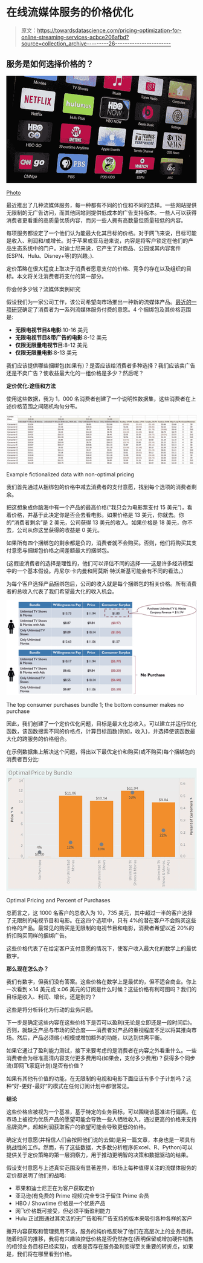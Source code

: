 # 在线流媒体服务的价格优化

> 原文：<https://towardsdatascience.com/pricing-optimization-for-online-streaming-services-acbce206afbd?source=collection_archive---------26----------------------->

## 服务是如何选择价格的？

![](img/a65bc28f3b9fd6464d55d2fa3facd145.png)

[Photo](https://www.google.com/url?sa=i&source=images&cd=&ved=2ahUKEwjVydPp3_TlAhWySt8KHfqWC4gQjRx6BAgBEAQ&url=https%3A%2F%2Fuccexpress.ie%2Fthe-streaming-wars-who-will-win-who-will-lose-who-even-cares%2F&psig=AOvVaw292PH_8W709Q4Couu1Xg1i&ust=1574200455159372)

最近推出了几种流媒体服务，每一种都有不同的价位和不同的选择。一些网站提供无限制的无广告访问，而其他网站则提供低成本的广告支持版本。一些人可以获得消费者更看重的高质量优质内容，而另一些人拥有高数量但质量较低的内容。

每项服务都设定了一个他们认为能最大化其目标的价格。对于网飞来说，目标可能是收入、利润和/或增长。对于苹果或亚马逊来说，内容是将客户锁定在他们的产品生态系统中的门户。对迪士尼来说，它产生了对商品、公园或其内容套件(ESPN、Hulu、Disney+等)的兴趣。).

定价策略在很大程度上取决于消费者愿意支付的价格、竞争的存在以及组织的目标。本文将关注消费者将支付的第一部分。

你会付多少钱？流媒体案例研究

假设我们为一家公司工作，该公司希望向市场推出一种新的流媒体产品。[最近的一项研究](https://www.hollywoodreporter.com/news/how-are-consumers-willing-pay-streaming-services-1180438)确定了消费者为一系列流媒体服务付费的意愿。4 个捆绑包及其价格范围是:

*   **无限电视节目&电影**:10-16 美元
*   **无限电视节目&带广告的电影**:8-12 美元
*   **仅限无限量电视节目**:8-12 美元
*   **仅限无限量电影**:8-13 美元

我们应该提供哪些捆绑包(如果有)？是否应该给消费者多种选择？我们应该卖广告还是不卖广告？使收益最大化的一组价格是多少？然后呢？

**定价优化:途径和方法**

使用这些数据，我为 1，000 名消费者创建了一个说明性数据集，这些消费者在上述价格范围之间随机均匀分布。

![](img/2ef6951cc1b67768d7201c9dacd9a98a.png)

Example fictionalized data with non-optimal pricing

我们首先通过从捆绑包的价格中减去消费者的支付意愿，找到每个选项的消费者剩余。

把这想象成你脑海中有一个产品的最高价格(“我只会为电影票支付 15 美元”)，看着价格，并基于此决定你是否会去看电影。如果价格是 13 美元，你就去。你的“消费者剩余”是 2 美元，公司获得 13 美元的收入。如果价格是 18 美元，你不去，公司从你这里获得的收益是 0 美元。

如果所有四个捆绑包的剩余都是负的，消费者就不会购买。否则，他们将购买其支付意愿与捆绑包价格之间差额最大的捆绑包。

(这假设消费者的选择是理性的，他们可以评估不同的选择——这是许多经济模型中的一个基本假设。丹尼尔·卡内曼和阿莫斯·特沃斯基可能会有不同的看法。)

为每个客户选择产品捆绑包后，公司的收入就是每个捆绑包的相关价格。所有消费者的总收入代表了我们希望最大化的收入机会。

![](img/fe43d9edb189a7fae4e60f02ee842695.png)

The top consumer purchases bundle 1; the bottom consumer makes no purchase

因此，我们创建了一个定价优化问题，目标是最大化总收入。可以建立并运行优化函数，该函数搜索不同的价格点，计算目标函数(例如，收入)，并选择使该函数最大化的跨服务的价格组合。

在示例数据集上解决这个问题，得出以下最优定价和购买(或不购买)每个捆绑包的消费者百分比:

![](img/34b376df8769647b3b34f8820ba48800.png)

Optimal Pricing and Percent of Purchases

总而言之，这 1000 名客户的总收入为 10，735 美元，其中超过一半的客户选择了无限制的电视节目和电影。在这四个选项中，只有 4%的潜在客户不会购买这些价格的产品。最常见的购买是无限制的电视节目和电影，消费者希望以近 20%的折扣购买同样的捆绑广告。

这些价格代表了在给定客户支付意愿的情况下，使客户收入最大化的数学上的最优数字。

**那么现在怎么办？**

我们有数字，但我们没有答案。这些价格在数学上是最优的，但不适合商业。你上一次看到 x.14 美元或 x.06 美元的订阅是什么时候？这些价格有利可图吗？我们的目标是收入、利润、增长，还是别的？

这些是将分析转化为行动的业务问题。

下一步是确定这些内容在这些价格下是否可以盈利(无论是立即还是一段时间后)。否则，就缺乏产品与市场的契合度——消费者对产品的重视程度不足以将其推向市场。然后，产品必须缩小规模或增加额外的功能，以达到供需平衡。

如果它通过了盈利能力测试，接下来要考虑的是消费者在内容之外看重什么。一些消费者会为标准高清内容支付更多费用吗(如果会，支付多少费用)？获得多个同步流(即网飞家庭计划)是否有价值？

如果有其他有价值的功能，在无限制的电视和电影下面应该有多个子计划吗？这种“好-更好-最好”的模式在任何订阅计划中都很常见。

**结论**

这些价格应被视为一个基准，基于特定的业务目标，可以围绕该基准进行偏离。在市场上被视为优质产品的愿望可能会导致一些人牺牲收入，通过更高的价格来支持品牌资产。超越利润获取客户的欲望可能会导致更低的价格。

确定支付意愿(并相信人们会按照他们说的去做)是另一篇文章，本身也是一项具有挑战性的工作。然而，有了这些数据，大多数分析程序(Excel、R、Python)可以提供关于定价策略的第一层洞察力，用于推动更明智的决策和数据驱动的结果。

假设支付意愿与上述真实范围没有显著差异，市场上每种值得关注的流媒体服务的定价都说明了他们的战略:

*   苹果和迪士尼正在为客户获取定价
*   亚马逊(有免费的 Prime 视频)完全专注于留住 Prime 会员
*   HBO / Showtime 价格是一个优质产品
*   网飞价格既可接受，但必须平衡盈利能力
*   Hulu 正试图通过其灵活的无广告和有广告支持的版本来吸引各种各样的客户

撇开内容获取和管理费用不谈，服务的纯价格反映了他们在高层次上的业务目标。随着时间的推移，我将有兴趣监控低价格是否仍然存在(表明保留或增加硬件销售的相邻业务目标已经实现)，或者是否存在服务盈利变得至关重要的转折点，如果是，我们将在哪里看到价格。